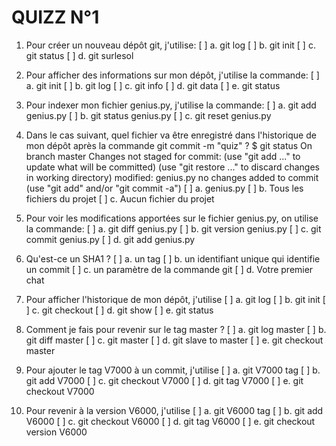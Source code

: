 QUIZZ N°1
=========

1. Pour créer un nouveau dépôt git, j'utilise:
[ ] a. git log
[ ] b. git init
[ ] c. git status
[ ] d. git surlesol

2. Pour afficher des informations sur mon dépôt, j'utilise la commande:
[ ] a. git init 
[ ] b. git log
[ ] c. git info
[ ] d. git data
[ ] e. git status

3. Pour indexer mon fichier genius.py, j'utilise la commande:
[ ] a. git add genius.py
[ ] b. git status genius.py
[ ] c. git reset genius.py

4. Dans le cas suivant, quel fichier va être enregistré dans l'historique de mon dépôt après la commande git commit -m "quiz" ?
$ git status
On branch master
Changes not staged for commit:
  (use "git add <file>..." to update what will be committed)
  (use "git restore <file>..." to discard changes in working directory)
        modified:   genius.py
no changes added to commit (use "git add" and/or "git commit -a")
[ ] a. genius.py
[ ] b. Tous les fichiers du projet
[ ] c. Aucun fichier du projet

5. Pour voir les modifications apportées sur le fichier genius.py, on utilise la commande:
[ ] a. git diff genius.py
[ ] b. git version genius.py
[ ] c. git commit genius.py
[ ] d. git add genius.py

6. Qu'est-ce un SHA1 ?
[ ] a. un tag
[ ] b. un identifiant unique qui identifie un commit
[ ] c. un paramètre de la commande git
[ ] d. Votre premier chat

7. Pour afficher l'historique de mon dépôt, j'utilise
[ ] a. git log
[ ] b. git init
[ ] c. git checkout
[ ] d. git show
[ ] e. git status

8. Comment je fais pour revenir sur le tag master ?
[ ] a. git log master
[ ] b. git diff master
[ ] c. git master
[ ] d. git slave to master
[ ] e. git checkout master

9. Pour ajouter le tag V7000 à un commit, j'utilise
[ ] a. git V7000 tag
[ ] b. git add V7000
[ ] c. git checkout V7000
[ ] d. git tag V7000
[ ] e. git checkout V7000

10. Pour revenir à la version V6000, j'utilise
[ ] a. git V6000 tag
[ ] b. git add V6000
[ ] c. git checkout V6000
[ ] d. git tag V6000
[ ] e. git checkout version V6000